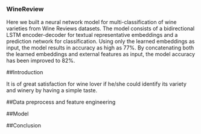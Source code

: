 ### WineReview
Here we built a neural network model for multi-classification of wine varieties from Wine Reviews datasets. The model consists of a bidirectional LSTM encoder-decoder for textual representative embeddings and a prediction network for classification. Using only the learned embeddings as input, the model results in accuracy as high as 77%. By concatenating both the learned embeddings and external features as input, the model accuracy has been improved to 82%.

##Introduction

  It is of great satisfaction for wine lover if he/she could identify its variety and winery by having a simple taste. 

##Data preprocess and feature engineering

##Model

##Conclusion
